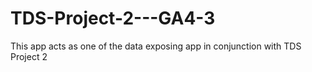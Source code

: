 # TDS-Project-2---GA4-3
This app acts as one of the data exposing app in conjunction with TDS Project 2
